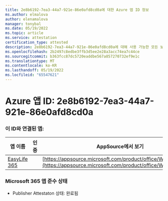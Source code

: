 ```yaml
---
title: 2e8b6192-7ea3-44a7-921e-86e0afd8cd0a에 대한 Azure 앱 ID 정보
ms.author: elmalova
author: elenamalova
manager: tonybal
ms.date: 05/19/2022
ms.topic: article
ms.service: attestation
certification_type: attested
description: 2e8b6192-7ea3-44a7-921e-86e0afd8cd0a에 대해 사용 가능한 모든 보안 및 규정 준수 정보입니다.
ms.openlocfilehash: 2b2497c8edbe3ffb3d5ee2e28a3acc74ea7c44ce
ms.sourcegitcommit: b363fcc87dc5720eaddbe567a857270732ef9e1c
ms.translationtype: MT
ms.contentlocale: ko-KR
ms.lasthandoff: 05/19/2022
ms.locfileid: "65547621"
---
```

# <a name="azure-app-id-2e8b6192-7ea3-44a7-921e-86e0afd8cd0a"></a>Azure 앱 ID: 2e8b6192-7ea3-44a7-921e-86e0afd8cd0a


### <a name="apps-associated-with-this-id"></a>이 ID와 연결된 앱:
| **앱 이름** | **인증** | **AppSource에서 보기** |
|--------------|---------------|-----------------------|
| [EasyLife 365](../forward/WA200003697.md) |  | [https://appsource.microsoft.com/product/office/WA200003697](https://appsource.microsoft.com/product/office/WA200003697) |

### <a name="microsoft-365-app-compliance-status"></a>Microsoft 365 앱 준수 상태
- Publisher Attestaton 상태: 완료됨
